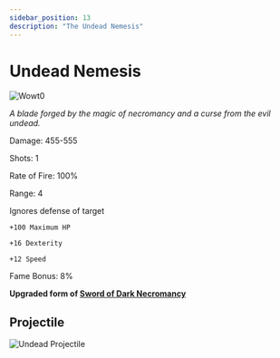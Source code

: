 ```yaml
---
sidebar_position: 13
description: "The Undead Nemesis"
---
```


# Undead Nemesis

![Wowt0](https://vwiki.valorserver.com/api/item/picture/undead%20nemesis)

<i>A blade forged by the magic of necromancy and a curse from the evil undead.</i>

Damage: 455-555

Shots: 1

Rate of Fire: 100%

Range: 4

Ignores defense of target

    +100 Maximum HP
    
    +16 Dexterity
    
    +12 Speed

Fame Bonus: 8%

**Upgraded form of [Sword of Dark Necromancy](https://wiki.valorserver.com/docs/items/weapons/swords/ut/sword_of_dark_necromancy)**

## Projectile

![Undead Projectile](https://cdn.discordapp.com/attachments/948363241631916122/950423605316055090/undeadnemesis.gif)
